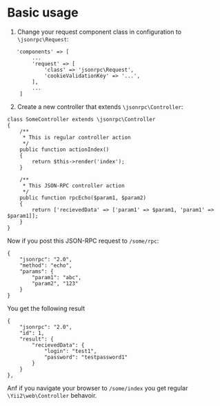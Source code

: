 Basic usage
===========

1) Change your request component class in configuration to `\jsonrpc\Request`:

```
   'components' => [
		...
        'request' => [
            'class' => 'jsonrpc\Request',
            'cookieValidationKey' => '...',
        ],
		...
	]
```

2) Create a new controller that extends `\jsonrpc\Controller`:

```
class SomeController extends \jsonrpc\Controller
{
	/**
	 * This is regular controller action
	 */
	public function actionIndex()
	{
		return $this->render('index');
	}

	/**
	 * This JSON-RPC controller action
	 */
	public function rpcEcho($param1, $param2)
	{
		return ['recievedData' => ['param1' => $param1, 'param1' => $param1]];
	}
}
```

Now if you post this JSON-RPC request to `/some/rpc`:

```
{
	"jsonrpc": "2.0", 
	"method": "echo", 
	"params": { 
		"param1": "abc",
		"param2", "123"
	}
}
```

You get the following result

```
{
	"jsonrpc": "2.0",
	"id": 1,
	"result": {
		"recievedData": {
			"login": "test1",
			"password": "testpassword1"
		}
	}
},
```

Anf if you navigate your browser to `/some/index` you get regular `\Yii2\web\Controller` behavoir.